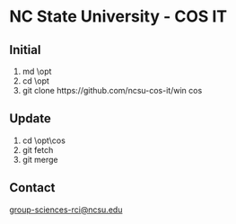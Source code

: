 # NC State University - COS IT
## Initial
<ol>
 <li>md \opt</li>
 <li>cd \opt</li>
 <li>git clone https://github.com/ncsu-cos-it/win cos</li>
</ol>

## Update
<ol>
 <li>cd \opt\cos</li>
 <li>git fetch</li>
 <li>git merge</li>
</ol>

## Contact
<a href="mailto:group-sciences-rci@ncsu.edu">group-sciences-rci@ncsu.edu</a><br>
